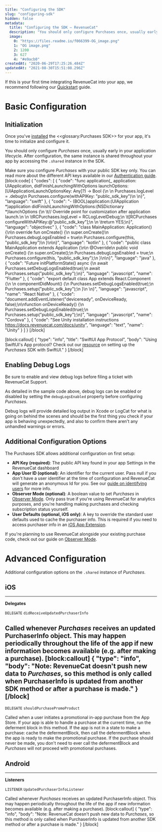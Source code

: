 ```yaml
---
title: "Configuring the SDK"
slug: "configuring-sdk"
hidden: false
metadata: 
  title: "Configuring the SDK – RevenueCat"
  description: "You should only configure Purchases once, usually early in your application lifecycle. After configuration, the same instance is shared throughout your app by accessing the `.shared` instance in the SDK."
  image: 
    0: "https://files.readme.io/f066399-OG_image.png"
    1: "OG image.png"
    2: 1200
    3: 627
    4: "#e9acb0"
createdAt: "2020-06-29T17:25:26.484Z"
updatedAt: "2021-08-30T15:51:08.296Z"
---
```

If this is your first time integrating RevenueCat into your app, we recommend following our [Quickstart](https://docs.revenuecat.com/docs/getting-started) guide.

# Basic Configuration
## Initialization

Once you've [installed](https://docs.revenuecat.com/docs/installation) the <<glossary:Purchases SDK>> for your app, it's time to initialize and configure it.

You should only configure *Purchases* once, usually early in your application lifecycle. After configuration, the same instance is shared throughout your app by accessing the `.shared` instance in the SDK.

Make sure you configure *Purchases* with your public SDK key only. You can read more about the different API keys available in our [Authentication guide](https://docs.revenuecat.com/docs/authentication).
[block:code]
{
  "codes": [
    {
      "code": "func application(_ application: UIApplication, didFinishLaunchingWithOptions launchOptions: [UIApplicationLaunchOptionsKey: Any]?) -> Bool {\n  \n    Purchases.logLevel = .debug\n    Purchases.configure(withAPIKey: \"public_sdk_key\")\n  \n}",
      "language": "swift"
    },
    {
      "code": "- (BOOL)application:(UIApplication *)application didFinishLaunchingWithOptions:(NSDictionary *)launchOptions {\n  \t// Override point for customization after application launch.\n    \n  \tRCPurchases.logLevel = RCLogLevelDebug;\n  \t[RCPurchases configureWithAPIKey:@\"public_sdk_key\"];\n    \n  \treturn YES;\n}",
      "language": "objectivec"
    },
    {
      "code": "class MainApplication: Application() {\n\n    override fun onCreate() {\n        super.onCreate()\n        Purchases.debugLogsEnabled = true\n        Purchases.configure(this, \"public_sdk_key\")\n    }\n\n}",
      "language": "kotlin"
    },
    {
      "code": "public class MainApplication extends Application {\n\n    @Override\n    public void onCreate() {\n        super.onCreate();\n        Purchases.debugLogsEnabled = true;\n        Purchases.configure(this, \"public_sdk_key\");\n    }\n\n}",
      "language": "java"
    },
    {
      "code": "Future<void> initPlatformState() async {\n  await Purchases.setDebugLogsEnabled(true);\n  await Purchases.setup(\"public_sdk_key\");\n}",
      "language": "javascript",
      "name": "Flutter"
    },
    {
      "code": "export default class App extends React.Component {\n  \n  componentDidMount() {\n    Purchases.setDebugLogsEnabled(true);\n    Purchases.setup(\"public_sdk_key\");\n  }\n  \n}",
      "language": "javascript",
      "name": "React Native"
    },
    {
      "code": "document.addEventListener(\"deviceready\", onDeviceReady, false);\n\nfunction onDeviceReady() {\n    Purchases.setDebugLogsEnabled(true);\n    Purchases.setup(\"public_sdk_key\");\n}",
      "language": "javascript",
      "name": "Cordova"
    },
    {
      "code": "See Unity installation instructions https://docs.revenuecat.com/docs/unity",
      "language": "text",
      "name": "Unity"
    }
  ]
}
[/block]

[block:callout]
{
  "type": "info",
  "title": "SwiftUI App Protocol",
  "body": "Using SwiftUI's App protocol? Check out our [resource](https://docs.revenuecat.com/docs/swiftui-app-lifecycle) on setting up the *Purchases* SDK with SwiftUI."
}
[/block]
## Enabling Debug Logs

Be sure to enable and view debug logs before filing a ticket with RevenueCat Support.

As detailed in the sample code above, debug logs can be enabled or disabled by setting the `debugLogsEnabled` property before configuring *Purchases*.

Debug logs will provide detailed log output in Xcode or LogCat for what is going on behind the scenes and should be the first thing you check if your app is behaving unexpectedly, and also to confirm there aren't any unhandled warnings or errors.

## Additional Configuration Options

The Purchases SDK allows additional configuration on first setup:

- **API Key (required)**: The public API key found in your app Settings in the RevenueCat dashboard
- **App User ID (optional)**: An identifier for the current user. Pass null if you don't have a user identifier at the time of configuration and RevenueCat will generate an anonymous Id for you. See our [guide on identifying users](https://docs.revenuecat.com/docs/user-ids) for more info.
- **Observer Mode (optional)**: A boolean value to set *Purchases* in [Observer Mode](https://docs.revenuecat.com/docs/observer-mode). Only pass true if you're using RevenueCat for analytics purposes, and you're handling making purchases and checking subscription status yourself.
- **User Defaults (optional, iOS only)**: A key to override the standard user defaults used to cache the purchaser info. This is required if you need to access purchaser info in an [iOS App Extension](https://developer.apple.com/app-extensions/).

If you're planning to use RevenueCat alongside your existing purchase code, check out our guide on [Observer Mode](https://docs.revenuecat.com/docs/observer-mode).

# Advanced Configuration

Additional configuration options on the `.shared` instance of *Purchases*.

## iOS

---

**Delegates**

`DELEGATE` `didReceiveUpdatedPurchaserInfo`

Called whenever *Purchases* receives an updated PurchaserInfo object. This may happen periodically throughout the life of the app if new information becomes available (e.g. after making a purchase).
[block:callout]
{
  "type": "info",
  "body": "Note: RevenueCat doesn't push new data to *Purchases*, so this method is only called when PurchaserInfo is updated from another SDK method or after a purchase is made."
}
[/block]
---

`DELEGATE` `shouldPurchasePromoProduct`

Called when a user initiates a promotional in-app purchase from the App Store. If your app is able to handle a purchase at the current time, run the deferment block in this method. If the app is not in a state to make a purchase: cache the defermentBlock, then call the defermentBlock when the app is ready to make the promotional purchase. If the purchase should never be made, you don't need to ever call the defermentBlock and *Purchases* will not proceed with promotional purchases.

## Android

---

**Listeners**

`LISTENER` `UpdatedPurchaserInfoListener`

Called whenever *Purchases* receives an updated PurchaserInfo object. This may happen periodically throughout the life of the app if new information becomes available (e.g. after making a purchase).
[block:callout]
{
  "type": "info",
  "body": "Note: RevenueCat doesn't push new data to *Purchases*, so this method is only called when PurchaserInfo is updated from another SDK method or after a purchase is made."
}
[/block]